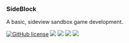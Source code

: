 ### SideBlock

A basic, sideview sandbox game development.

[![GitHub license](https://img.shields.io/github/license/mBurakKaya/SideBlock.svg)](https://github.com/mBurakKaya/SideBlock/blob/master/LISCENSE)
![](https://img.shields.io/github/stars/mBurakKaya/SideBlock.svg)
![](https://img.shields.io/github/forks/mBurakKaya/SideBlock.svg)
![](https://img.shields.io/github/tag/mBurakKaya/SideBlock.svg)
![](https://img.shields.io/github/issues/mBurakKaya/SideBlock.svg)




